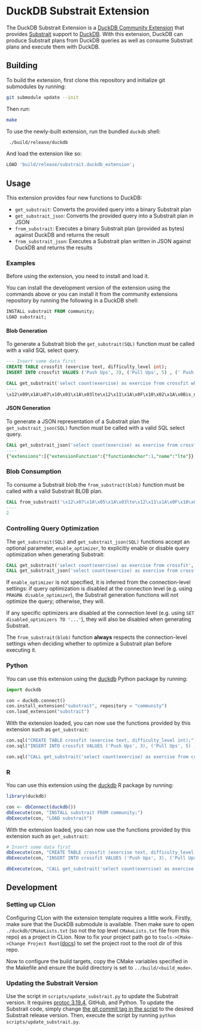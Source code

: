 # DuckDB Substrait Extension

The DuckDB Substrait Extension is a [DuckDB Community Extension](https://duckdb.org/community_extensions/) that provides [Substrait](https://substrait.io) support to [DuckDB](https://www.duckdb.org).
With this extension, DuckDB can produce Substrait plans from DuckDB queries as well as consume Substrait plans and execute them with DuckDB.

## Building

To build the extension, first clone this repository and initialize git submodules by running:

```sh
git submodule update --init
```

Then run:

```sh
make
```

To use the newly-built extension, run the bundled `duckdb` shell:

```sh
 ./build/release/duckdb
```

And load the extension like so:

```sql
LOAD 'build/release/substrait.duckdb_extension';
```

## Usage

This extension provides four new functions to DuckDB:

- `get_substrait`: Converts the provided query into a binary Substrait plan
- `get_substrait_json`: Converts the provided query into a Substrait plan in JSON
- `from_substrait`: Executes a binary Substrait plan (provided as bytes) against DuckDB and returns the result
- `from_substrait_json`: Executes a Substrait plan written in JSON against DuckDB and returns the results

### Examples

Before using the extension, you need to install and load it.

You can install the development version of the extension using the commands above or you can install it from the community extensions repository by running the following in a DuckDB shell:

```sql
INSTALL substrait FROM community;
LOAD substrait;
```

#### Blob Generation

To generate a Substrait blob the `get_substrait(SQL)` function must be called with a valid SQL select query.

```sql
--- Insert some data first
CREATE TABLE crossfit (exercise text, difficulty_level int);
INSERT INTO crossfit VALUES ('Push Ups', 3), ('Pull Ups', 5) , (' Push Jerk', 7), ('Bar Muscle Up', 10);

CALL get_substrait('select count(exercise) as exercise from crossfit where difficulty_level <=5');
----
\x12\x09\x1A\x07\x10\x01\x1A\x03lte\x12\x11\x1A\x0F\x10\x02\x1A\x0Bis_not_null\x12\x09\x1A\x07\x10\x03\x1A\x03and\x12\x10\x1A\x0E\x10\x04\x1A\x0Acount_star\x1A\xCB\x01\x12\xC8\x01\x0A\xBB\x01:\xB8\x01\x12\xAB\x01"\xA8\x01\x12\x97\x01\x0A\x94\x01\x12.\x0A\x08exercise\x0A\x0Fdifficulty_level\x12\x11\x0A\x07\xB2\x01\x04\x08\x0D\x18\x01\x0A\x04*\x02\x10\x01\x18\x02\x1AJ\x1AH\x08\x03\x1A\x04\x0A\x02\x10\x01""\x1A \x1A\x1E\x08\x01\x1A\x04*\x02\x10\x01"\x0C\x1A\x0A\x12\x08\x0A\x04\x12\x02\x08\x01"\x00"\x06\x1A\x04\x0A\x02(\x05"\x1A\x1A\x18\x1A\x16\x08\x02\x1A\x04*\x02\x10\x01"\x0C\x1A\x0A\x12\x08\x0A\x04\x12\x02\x08\x01"\x00"\x0A\x0A\x06\x0A\x02\x08\x01\x0A\x00\x10\x01:\x0A\x0A\x08crossfit\x1A\x00"\x0A\x0A\x08\x08\x04*\x04:\x02\x10\x01\x1A\x08\x12\x06\x0A\x02\x12\x00"\x00\x12\x08exercise
```

#### JSON Generation

To generate a JSON representation of a Substrait plan the `get_substrait_json(SQL)` function must be called with a valid SQL select query.

```sql
CALL get_substrait_json('select count(exercise) as exercise from crossfit where difficulty_level <=5');
----
{"extensions":[{"extensionFunction":{"functionAnchor":1,"name":"lte"}},{"extensionFunction":{"functionAnchor":2,"name":"is_not_null"}},{"extensionFunction":{"functionAnchor":3,"name":"and"}},{"extensionFunction":{"functionAnchor":4,"name":"count_star"}}],"relations":[{"root":{"input":{"project":{"input":{"aggregate":{"input":{"read":{"baseSchema":{"names":["exercise","difficulty_level"],"struct":{"types":[{"varchar":{"length":13,"nullability":"NULLABILITY_NULLABLE"}},{"i32":{"nullability":"NULLABILITY_NULLABLE"}}],"nullability":"NULLABILITY_REQUIRED"}},"filter":{"scalarFunction":{"functionReference":3,"outputType":{"bool":{"nullability":"NULLABILITY_NULLABLE"}},"arguments":[{"value":{"scalarFunction":{"functionReference":1,"outputType":{"i32":{"nullability":"NULLABILITY_NULLABLE"}},"arguments":[{"value":{"selection":{"directReference":{"structField":{"field":1}},"rootReference":{}}}},{"value":{"literal":{"i32":5}}}]}}},{"value":{"scalarFunction":{"functionReference":2,"outputType":{"i32":{"nullability":"NULLABILITY_NULLABLE"}},"arguments":[{"value":{"selection":{"directReference":{"structField":{"field":1}},"rootReference":{}}}}]}}}]}},"projection":{"select":{"structItems":[{"field":1},{}]},"maintainSingularStruct":true},"namedTable":{"names":["crossfit"]}}},"groupings":[{}],"measures":[{"measure":{"functionReference":4,"outputType":{"i64":{"nullability":"NULLABILITY_NULLABLE"}}}}]}},"expressions":[{"selection":{"directReference":{"structField":{}},"rootReference":{}}}]}},"names":["exercise"]}}]}
```

### Blob Consumption

To consume a Substrait blob the `from_substrait(blob)` function must be called with a valid Substrait BLOB plan.

```sql
CALL from_substrait('\x12\x07\x1A\x05\x1A\x03lte\x12\x11\x1A\x0F\x10\x01\x1A\x0Bis_not_null\x12\x09\x1A\x07\x10\x02\x1A\x03and\x12\x10\x1A\x0E\x10\x03\x1A\x0Acount_star\x1A\xA4\x01\x12\xA1\x01\x0A\x94\x01:\x91\x01\x12\x86\x01"\x83\x01\x12y:w\x12c\x12a\x12+\x0A)\x12\x1B\x0A\x08exercise\x0A\x0Fdifficulty_level:\x0A\x0A\x08crossfit\x1A2\x1A0\x08\x02"\x18\x1A\x16\x1A\x14"\x0A\x1A\x08\x12\x06\x0A\x04\x12\x02\x08\x01"\x06\x1A\x04\x0A\x02(\x05"\x12\x1A\x10\x1A\x0E\x08\x01"\x0A\x1A\x08\x12\x06\x0A\x04\x12\x02\x08\x01\x1A\x08\x12\x06\x0A\x04\x12\x02\x08\x01\x1A\x06\x12\x04\x0A\x02\x12\x00\x1A\x00"\x04\x0A\x02\x08\x03\x1A\x06\x12\x04\x0A\x02\x12\x00\x12\x08exercise'::BLOB);
----
2
```

### Controlling Query Optimization

The `get_substrait(SQL)` and `get_substrait_json(SQL)` functions accept an optional parameter, `enable_optimizer`,
to explicitly enable or disable query optimization when generating Substrait:

```sql
CALL get_substrait('select count(exercise) as exercise from crossfit', enable_optimizer=false);
CALL get_substrait_json('select count(exercise) as exercise from crossfit', enable_optimizer=true);
```

If `enable_optimizer` is not specified, it is inferred from the connection-level settings: if query optimization
is disabled at the connection level (e.g. using `PRAGMA disable_optimizer`), the Substrait generation functions
will not optimize the query; otherwise, they will.

If any specific optimizers are disabled at the connection level (e.g. using `SET disabled_optimizers TO '...'`),
they will also be disabled when generating Substrait.

The `from_substrait(blob)` function **always** respects the connection-level settings when deciding whether to
optimize a Substrait plan before executing it.

### Python

You can use this extension using the [duckdb](https://pypi.org/project/duckdb/) Python package by running:

```python
import duckdb

con = duckdb.connect()
con.install_extension("substrait", repository = "community")
con.load_extension("substrait")
```

With the extension loaded, you can now use the functions provided by this extension such as `get_substrait`:

```python
con.sql("CREATE TABLE crossfit (exercise text, difficulty_level int);")
con.sql("INSERT INTO crossfit VALUES ('Push Ups', 3), ('Pull Ups', 5) , (' Push Jerk', 7), ('Bar Muscle Up', 10);")

con.sql("CALL get_substrait('select count(exercise) as exercise from crossfit where difficulty_level <=5');")
```

### R

You can use this extension using the [duckdb](https://cran.r-project.org/web/packages/duckdb/index.html) R package by running:

```r
library(duckdb)

con <- dbConnect(duckdb())
dbExecute(con, "INSTALL substrait FROM community;")
dbExecute(con, "LOAD substrait")
```

With the extension loaded, you can now use the functions provided by this extension such as `get_substrait`:

```r
# Insert some data first
dbExecute(con, "CREATE TABLE crossfit (exercise text, difficulty_level int);")
dbExecute(con, "INSERT INTO crossfit VALUES ('Push Ups', 3), ('Pull Ups', 5) , (' Push Jerk', 7), ('Bar Muscle Up', 10);")

dbExecute(con, "CALL get_substrait('select count(exercise) as exercise from crossfit where difficulty_level <=5');")
```

## Development

### Setting up CLion

Configuring CLion with the extension template requires a little work. Firstly, make sure that the DuckDB submodule is available.
Then make sure to open `./duckdb/CMakeLists.txt` (so not the top level `CMakeLists.txt` file from this repo) as a project in CLion.
Now to fix your project path go to `tools->CMake->Change Project Root`([docs](https://www.jetbrains.com/help/clion/change-project-root-directory.html)) to set the project root to the root dir of this repo.

Now to configure the build targets, copy the CMake variables specified in the Makefile and ensure
the build directory is set to `../build/<build_mode>`.

### Updating the Substrait Version

Use the script in `scripts/update_substrait.py` to update the Substrait version. It requires [protoc 3.19.4](https://github.com/protocolbuffers/protobuf/releases/tag/v3.19.4), GitHub, and Python.
To update the Substrait code, simply change [the git commit tag in the script](https://github.com/duckdb/substrait/blob/main/scripts/update_substrait.py#L8) to the desired Substrait release version.
Then, execute the script by running `python scripts/update_substrait.py`.
